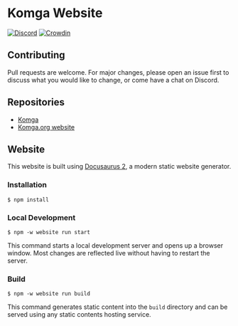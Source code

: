 # Komga Website

[![Discord](https://img.shields.io/discord/678794935368941569?label=Discord)](https://discord.gg/TdRpkDu)
[![Crowdin](https://badges.crowdin.net/komga-website/localized.svg)](https://crowdin.com/project/komga-website)

## Contributing

Pull requests are welcome. For major changes, please open an issue first to discuss what you would like to change, or come have a chat on Discord.

## Repositories

* [Komga](https://github.com/gotson/komga/)
* [Komga.org website](https://github.com/gotson/komga-website)

## Website

This website is built using [Docusaurus 2](https://docusaurus.io/), a modern static website generator.

### Installation

```
$ npm install
```

### Local Development

```
$ npm -w website run start
```

This command starts a local development server and opens up a browser window. Most changes are reflected live without having to restart the server.

### Build

```
$ npm -w website run build
```

This command generates static content into the `build` directory and can be served using any static contents hosting service.
